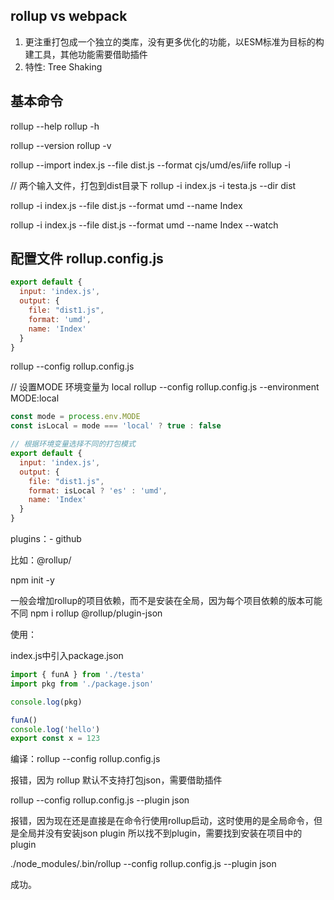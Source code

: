 ## rollup vs webpack

1. 更注重打包成一个独立的类库，没有更多优化的功能，以ESM标准为目标的构建工具，其他功能需要借助插件
2. 特性: Tree Shaking


## 基本命令

rollup --help
rollup -h

rollup --version
rollup -v

rollup --import index.js --file dist.js --format cjs/umd/es/iife
rollup -i

// 两个输入文件，打包到dist目录下
rollup -i index.js -i testa.js --dir dist

rollup -i index.js --file dist.js --format umd --name Index

rollup -i index.js --file dist.js --format umd --name Index --watch




## 配置文件 rollup.config.js

```javascript
export default {
  input: 'index.js',
  output: {
    file: "dist1.js",
    format: 'umd',
    name: 'Index'
  }
}
```

rollup --config rollup.config.js

// 设置MODE 环境变量为 local
rollup --config rollup.config.js --environment MODE:local

```javascript
const mode = process.env.MODE
const isLocal = mode === 'local' ? true : false

// 根据环境变量选择不同的打包模式
export default {
  input: 'index.js',
  output: {
    file: "dist1.js",
    format: isLocal ? 'es' : 'umd',
    name: 'Index'
  }
}
```

plugins：- github

比如：@rollup/

npm init -y

一般会增加rollup的项目依赖，而不是安装在全局，因为每个项目依赖的版本可能不同
npm i rollup @rollup/plugin-json

使用：

index.js中引入package.json

```javascript
import { funA } from './testa'
import pkg from './package.json'

console.log(pkg)

funA()
console.log('hello')
export const x = 123
```

编译：rollup --config rollup.config.js

报错，因为 rollup 默认不支持打包json，需要借助插件

rollup --config rollup.config.js --plugin json

报错，因为现在还是直接是在命令行使用rollup启动，这时使用的是全局命令，但是全局并没有安装json plugin 所以找不到plugin，需要找到安装在项目中的plugin

./node_modules/.bin/rollup --config rollup.config.js --plugin json

成功。